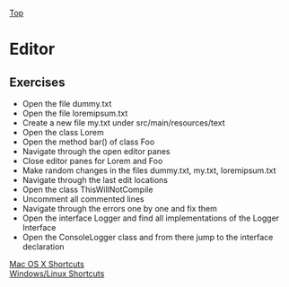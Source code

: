 [Top](../../README.md)

# Editor

## Exercises
* Open the file dummy.txt
* Open the file loremipsum.txt
* Create a new file my.txt under src/main/resources/text
* Open the class Lorem
* Open the method bar() of class Foo
* Navigate through the open editor panes
* Close editor panes for Lorem and Foo
* Make random changes in the files dummy.txt, my.txt, loremipsum.txt
* Navigate through the last edit locations
* Open the class ThisWillNotCompile
* Uncomment all commented lines
* Navigate through the errors one by one and fix them
* Open the interface Logger and find all implementations of the Logger Interface
* Open the ConsoleLogger class and from there jump to the interface declaration 


[Mac OS X Shortcuts](osx.md)  
[Windows/Linux Shortcuts](windows.md)